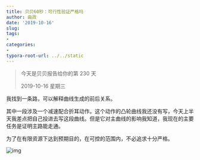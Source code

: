 ```yaml
---
title: 贝贝60秒：可行性验证严格吗
author: 曲政
date: '2019-10-16'
slug: 
tags:
- 
categories:
- 
typora-root-url: ../../static
---
```


>   今天是贝贝报告给你的第 230 天
>
>   2019-10-16 星期三

我找到一条路，可以解释曲线生成的前后关系。

其中一段涉及一个减速配合折耳动作。这个动作的凸轮曲线我还没有写，今天上半天我差点把自己投进去写这段曲线。但是它对主曲线的影响我知道，我现在的主要任务是证明主路能走通。

为了在有限资源下达到预期目的，在可控的范围内，不必追求十分严格。

![img](/images/2019-10-16-%E8%B4%9D%E8%B4%9D-60-%E7%A7%92%EF%BC%9A%E5%8F%AF%E8%A1%8C%E6%80%A7%E9%AA%8C%E8%AF%81%E4%B8%A5%E6%A0%BC%E5%90%97/640-20200406144306441.jpeg)